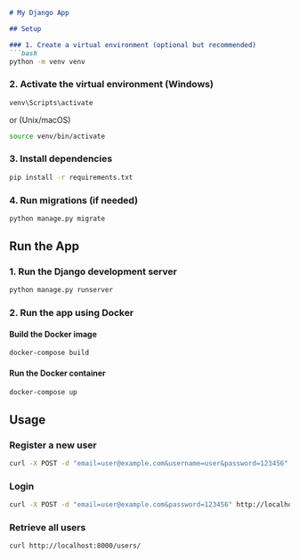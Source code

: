 
```markdown
# My Django App

## Setup

### 1. Create a virtual environment (optional but recommended)
```bash
python -m venv venv
```

### 2. Activate the virtual environment (Windows)
```bash
venv\Scripts\activate
```
or (Unix/macOS)
```bash
source venv/bin/activate
```

### 3. Install dependencies
```bash
pip install -r requirements.txt
```

### 4. Run migrations (if needed)
```bash
python manage.py migrate
```

## Run the App

### 1. Run the Django development server
```bash
python manage.py runserver
```

### 2. Run the app using Docker

#### Build the Docker image
```bash
docker-compose build
```

#### Run the Docker container
```bash
docker-compose up
```

## Usage

### Register a new user
```bash
curl -X POST -d "email=user@example.com&username=user&password=123456" http://localhost:8000/register/
```

### Login
```bash
curl -X POST -d "email=user@example.com&password=123456" http://localhost:8000/login/
```

### Retrieve all users
```bash
curl http://localhost:8000/users/
```

```
